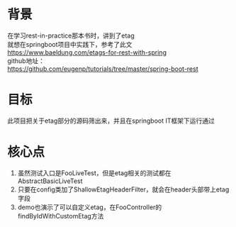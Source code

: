 # 背景
在学习rest-in-practice那本书时，讲到了etag  
就想在springboot项目中实践下，参考了此文  
https://www.baeldung.com/etags-for-rest-with-spring  
github地址：  
https://github.com/eugenp/tutorials/tree/master/spring-boot-rest

# 目标
此项目把关于etag部分的源码筛出来，并且在springboot IT框架下运行通过

# 核心点
1. 虽然测试入口是FooLiveTest，但是etag相关的测试都在AbstractBasicLiveTest
2. 只要在config类加了ShallowEtagHeaderFilter，就会在header头部带上etag字段
3. demo也演示了可以自定义etag，在FooController的findByIdWithCustomEtag方法

